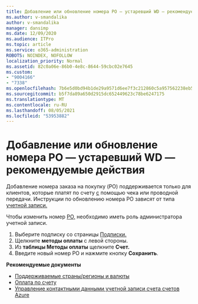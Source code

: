 ```yaml
---
title: Добавление или обновление номера PO — устаревший WD — рекомендуемые действия
ms.author: v-smandalika
author: v-smandalika
manager: dansimp
ms.date: 12/09/2020
ms.audience: ITPro
ms.topic: article
ms.service: o365-administration
ROBOTS: NOINDEX, NOFOLLOW
localization_priority: Normal
ms.assetid: 82c0a06e-86b0-4e8c-8644-59cbc02e7645
ms.custom:
- "9004166"
- "7338"
ms.openlocfilehash: 7b6e5d0bd94b1de29a9571d6ee7f3c212860c5a957562238eb5f5214ec676e87
ms.sourcegitcommit: b5f7da89a650d2915dc652449623c78be6247175
ms.translationtype: MT
ms.contentlocale: ru-RU
ms.lasthandoff: 08/05/2021
ms.locfileid: "53953882"
---
```

# <a name="add-or-update-po-number---legacy-wd---recommended-steps"></a>Добавление или обновление номера PO — устаревший WD — рекомендуемые действия

Добавление номера заказа на покупку (PO) поддерживается только для клиентов, которые платят по счету [с](https://docs.microsoft.com/azure/cost-management-billing/manage/pay-by-invoice) помощью чека или проводной передачи. Инструкции по обновлению номера PO зависят от типа [учетной записи.](https://docs.microsoft.com/azure/cost-management-billing/manage/view-all-accounts)

Чтобы изменить номер [PO,](https://docs.microsoft.com/azure/role-based-access-control/rbac-and-directory-admin-roles) необходимо иметь роль администратора учетной записи.

1. Выберите подписку со страницы [Подписки.](https://ms.portal.azure.com/#blade/Microsoft_Azure_Billing/SubscriptionsBlade)
2. Щелкните **методы оплаты** с левой стороны.
3. Из **таблицы Методы оплаты** щелкните **Счет.** 
4. Введите новый номер PO и нажмите кнопку **Сохранить**.

**Рекомендуемые документы**

- [Поддерживаемые страны/регионы и валюты](https://azure.microsoft.com/en-us/pricing/faq/) 
- [Оплата по счету](https://docs.microsoft.com/azure/cost-management-billing/manage/pay-by-invoice) 
- [Управление контактными данными учетной записи счета счетов Azure](https://docs.microsoft.com/azure/cost-management-billing/manage/change-azure-account-profile)


